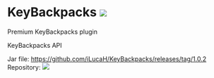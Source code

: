 # KeyBackpacks [![](https://jitpack.io/v/iLucaH/KeyBackpacks.svg)](https://jitpack.io/#iLucaH/KeyBackpacks)
Premium KeyBackpacks plugin



KeyBackpacks API

Jar file: https://github.com/iLucaH/KeyBackpacks/releases/tag/1.0.2
Repository:
[![](https://jitpack.io/v/iLucaH/KeyBackpacks.svg)](https://jitpack.io/#iLucaH/KeyBackpacks)

